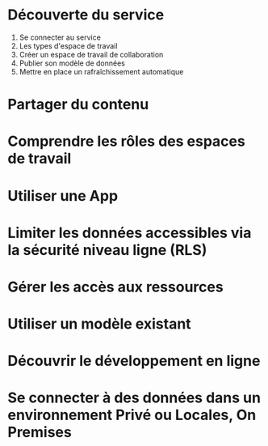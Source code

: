 # Découverte du service
1. Se connecter au service  
2. Les types d'espace de travail 
3. Créer un espace de travail de collaboration 
4. Publier son modèle de données
5. Mettre en place un rafraîchissement automatique

# Partager du contenu 

# Comprendre les rôles des espaces de travail 

# Utiliser une App 

# Limiter les données accessibles via la sécurité niveau ligne (RLS) 

# Gérer les accès aux ressources 

# Utiliser un modèle existant 

# Découvrir le développement en ligne 

# Se connecter à des données dans un environnement Privé ou Locales, On Premises 
